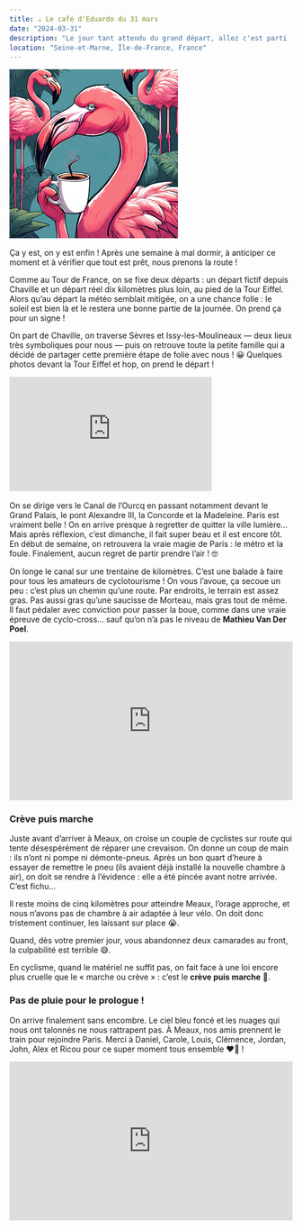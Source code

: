 ```yaml
---
title: ☕ Le café d'Eduardo du 31 mars
date: "2024-03-31"
description: "Le jour tant attendu du grand départ, allez c'est parti ! Une journée au top avec les amis et la météo en prime."
location: "Seine-et-Marne, Île-de-France, France"
---
```


![Café d'Eduardo](../cafe_eduardo.png)

Ça y est, on y est enfin ! Après une semaine à mal dormir, à anticiper ce moment et à vérifier que tout est prêt, nous prenons la route !

Comme au Tour de France, on se fixe deux départs : un départ fictif depuis Chaville et un départ réel dix kilomètres plus loin, au pied de la Tour Eiffel. Alors qu’au départ la météo semblait mitigée, on a une chance folle : le soleil est bien là et le restera une bonne partie de la journée. On prend ça pour un signe !

On part de Chaville, on traverse Sèvres et Issy-les-Moulineaux — deux lieux très symboliques pour nous — puis on retrouve toute la petite famille qui a décidé de partager cette première étape de folie avec nous ! 😀 Quelques photos devant la Tour Eiffel et hop, on prend le départ !

<iframe width="360" height="202.5" src="https://www.youtube-nocookie.com/embed/1IOL-VT-WnE?si=3Xsp0pVMTYNkiHev&start=70" title="YouTube video player" frameborder="0" allow="accelerometer; autoplay; clipboard-write; encrypted-media; gyroscope; picture-in-picture; web-share"></iframe>

On se dirige vers le Canal de l’Ourcq en passant notamment devant le Grand Palais, le pont Alexandre III, la Concorde et la Madeleine. Paris est vraiment belle ! On en arrive presque à regretter de quitter la ville lumière… Mais après réflexion, c’est dimanche, il fait super beau et il est encore tôt. En début de semaine, on retrouvera la vraie magie de Paris : le métro et la foule. Finalement, aucun regret de partir prendre l’air ! 🤓

On longe le canal sur une trentaine de kilomètres. C’est une balade à faire pour tous les amateurs de cyclotourisme ! On vous l’avoue, ça secoue un peu : c’est plus un chemin qu’une route. Par endroits, le terrain est assez gras. Pas aussi gras qu’une saucisse de Morteau, mais gras tout de même. Il faut pédaler avec conviction pour passer la boue, comme dans une vraie épreuve de cyclo-cross… sauf qu’on n’a pas le niveau de **Mathieu Van Der Poel**.

<div style="width: 100%; height: 0; position: relative; padding-bottom: 56%;"><iframe src="https://giphy.com/embed/VHek5TvnxgoWUiIeJn" style="top: 0; left: 0; width: 100%; height: 100%; position: absolute; border: 0;" allowfullscreen scrolling="no" allow="encrypted-media;" class="giphy-embed"></iframe></div>

### Crève puis marche

Juste avant d’arriver à Meaux, on croise un couple de cyclistes sur route qui tente désespérément de réparer une crevaison. On donne un coup de main : ils n’ont ni pompe ni démonte-pneus. Après un bon quart d’heure à essayer de remettre le pneu (ils avaient déjà installé la nouvelle chambre à air), on doit se rendre à l’évidence : elle a été pincée avant notre arrivée. C’est fichu…

Il reste moins de cinq kilomètres pour atteindre Meaux, l’orage approche, et nous n’avons pas de chambre à air adaptée à leur vélo. On doit donc tristement continuer, les laissant sur place 😭.

Quand, dès votre premier jour, vous abandonnez deux camarades au front, la culpabilité est terrible 😅.

En cyclisme, quand le matériel ne suffit pas, on fait face à une loi encore plus cruelle que le « marche ou crève » : c’est le **crève puis marche** <span class="d-emoji">🫣</span>.

### Pas de pluie pour le prologue !

On arrive finalement sans encombre. Le ciel bleu foncé et les nuages qui nous ont talonnés ne nous rattrapent pas. À Meaux, nos amis prennent le train pour rejoindre Paris. Merci à Daniel, Carole, Louis, Clémence, Jordan, John, Alex et Ricou pour ce super moment tous ensemble ❤️🤩 !

<div style="width: 100%; height: 0; position: relative; padding-bottom: 56%;"><iframe src="https://giphy.com/embed/E8b8dWfw67rnq" style="top: 0; left: 0; width: 100%; height: 100%; position: absolute; border: 0;" allowfullscreen scrolling="no" allow="encrypted-media;" class="giphy-embed"></iframe></div>
